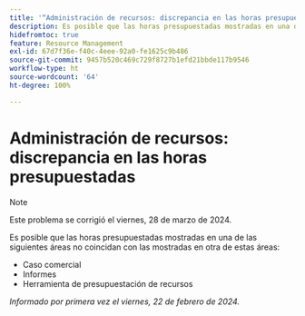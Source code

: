 ```yaml
---
title: '“Administración de recursos: discrepancia en las horas presupuestadas”'
description: Es posible que las horas presupuestadas mostradas en una de las áreas de Workfront no coincidan con las mostradas en otra área.
hidefromtoc: true
feature: Resource Management
exl-id: 67d7f36e-f40c-4eee-92a0-fe1625c9b486
source-git-commit: 9457b520c469c729f8727b1efd21bbde117b9546
workflow-type: ht
source-wordcount: '64'
ht-degree: 100%

---
```


# Administración de recursos: discrepancia en las horas presupuestadas

>[!NOTE]
>
>Este problema se corrigió el viernes, 28 de marzo de 2024.

Es posible que las horas presupuestadas mostradas en una de las siguientes áreas no coincidan con las mostradas en otra de estas áreas:

* Caso comercial
* Informes
* Herramienta de presupuestación de recursos

_Informado por primera vez el viernes, 22 de febrero de 2024._
